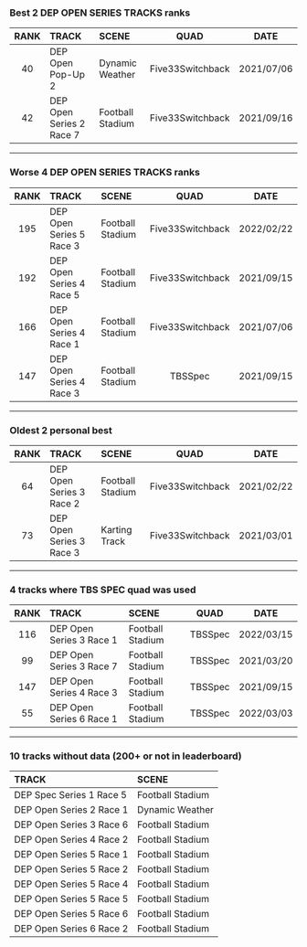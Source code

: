 ### Best 2 DEP OPEN SERIES TRACKS ranks
|RANK|TRACK|SCENE|QUAD|DATE|
|:---:|:---|:---|:---:|:---:|
|40|DEP Open Pop-Up 2|Dynamic Weather|Five33Switchback|2021/07/06|
|42|DEP Open Series 2 Race 7|Football Stadium|Five33Switchback|2021/09/16|
---
### Worse 4 DEP OPEN SERIES TRACKS ranks
|RANK|TRACK|SCENE|QUAD|DATE|
|:---:|:---|:---|:---:|:---:|
|195|DEP Open Series 5 Race 3|Football Stadium|Five33Switchback|2022/02/22|
|192|DEP Open Series 4 Race 5|Football Stadium|Five33Switchback|2021/09/15|
|166|DEP Open Series 4 Race 1|Football Stadium|Five33Switchback|2021/07/06|
|147|DEP Open Series 4 Race 3|Football Stadium|TBSSpec|2021/09/15|
---
### Oldest 2 personal best
|RANK|TRACK|SCENE|QUAD|DATE|
|:---:|:---|:---|:---:|:---:|
|64|DEP Open Series 3 Race 2|Football Stadium|Five33Switchback|2021/02/22|
|73|DEP Open Series 3 Race 3|Karting Track|Five33Switchback|2021/03/01|
---
### 4 tracks where TBS SPEC quad was used
|RANK|TRACK|SCENE|QUAD|DATE|
|:---:|:---|:---|:---:|:---:|
|116|DEP Open Series 3 Race 1|Football Stadium|TBSSpec|2022/03/15|
|99|DEP Open Series 3 Race 7|Football Stadium|TBSSpec|2021/03/20|
|147|DEP Open Series 4 Race 3|Football Stadium|TBSSpec|2021/09/15|
|55|DEP Open Series 6 Race 1|Football Stadium|TBSSpec|2022/03/03|
---
### 10 tracks without data (200+ or not in leaderboard)
|TRACK|SCENE|
|:---|:---|
|DEP Spec Series 1 Race 5|Football Stadium|
|DEP Open Series 2 Race 1|Dynamic Weather|
|DEP Open Series 3 Race 6|Football Stadium|
|DEP Open Series 4 Race 2|Football Stadium|
|DEP Open Series 5 Race 1|Football Stadium|
|DEP Open Series 5 Race 2|Football Stadium|
|DEP Open Series 5 Race 4|Football Stadium|
|DEP Open Series 5 Race 5|Football Stadium|
|DEP Open Series 5 Race 6|Football Stadium|
|DEP Open Series 6 Race 2|Football Stadium|
